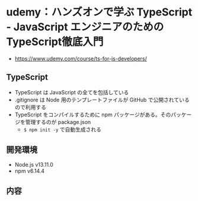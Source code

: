 # udemy：ハンズオンで学ぶ TypeScript - JavaScript エンジニアのための TypeScript徹底入門
- https://www.udemy.com/course/ts-for-js-developers/

## TypeScript
- TypeScript は JavaScript の全てを包括している
- .gitignore は Node 用のテンプレートファイルが GitHub で公開されているので利用する
- TypeScript をコンパイルするために npm パッケージがある。そのパッケージを管理するのが package.json
  - `$ npm init -y` で自動生成される

## 開発環境
- Node.js v13.11.0
- npm v6.14.4

## 内容
